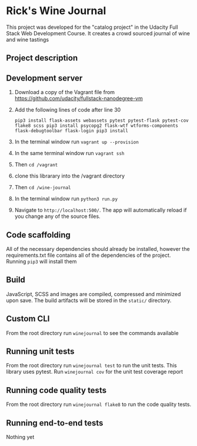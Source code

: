 # Rick's Wine Journal

This project was developed for the "catalog project" in the Udacity Full Stack Web Development Course.  It creates a
crowd sourced journal of wine and wine tastings

## Project description

## Development server

1. Download a copy of the Vagrant file from https://github.com/udacity/fullstack-nanodegree-vm
2. Add the following lines of code after line 30

    `pip3 install flask-assets webassets pytest pytest-flask pytest-cov flake8 scss
     pip3 install psycopg2 flask-wtf wtforms-components flask-debugtoolbar flask-login
     pip3 install `

3. In the terminal window run `vagrant up --provision`
4. In the same terminal window run `vagrant ssh`
5. Then `cd /vagrant`
6. clone this librarary into the /vagrant directory
7. Then `cd /wine-journal`
3. In the terminal window run `python3 run.py`
4. Navigate to `http://localhost:500/`. The app will automatically reload if you change any of the source files.

## Code scaffolding

All of the necessary dependencies should already be installed, however the requirements.txt file
contains all of the dependencies of the project.  Running `pip3` will install them

## Build

JavaScript, SCSS and images are compiled, compressed and minimized upon save. The build artifacts will be stored in the `static/` directory.

## Custom CLI

From the root directory run `winejournal` to see the commands available

## Running unit tests

From the root directory run `winejournal test` to run the unit tests.  This library uses pytest.
Run `winejournal cov` for the unit test coverage report

## Running code quality tests

From the root directory run `winejournal flake8` to run the code quality tests.

## Running end-to-end tests

Nothing yet
